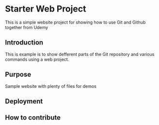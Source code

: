 # Starter Web Project

This is a simple website project for showing how to use Git and Github together from Udemy

## Introduction

This is example is to show defferent parts of the Git repository and various commands using a web project.

## Purpose

Sample website with plenty of files for demos
## Deployment

## How to contribute
